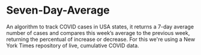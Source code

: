 # Seven-Day-Average
An algorithm to track COVID cases in USA states, it returns a 7-day average number of cases and compares this week’s average to the previous week, returning the percentual of increase or decrease. For this we're using a New York Times repository of live, cumulative COVID data.
